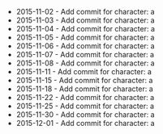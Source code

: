 - 2015-11-02 - Add commit for character: a
- 2015-11-03 - Add commit for character: a
- 2015-11-04 - Add commit for character: a
- 2015-11-05 - Add commit for character: a
- 2015-11-06 - Add commit for character: a
- 2015-11-07 - Add commit for character: a
- 2015-11-08 - Add commit for character: a
- 2015-11-11 - Add commit for character: a
- 2015-11-15 - Add commit for character: a
- 2015-11-18 - Add commit for character: a
- 2015-11-22 - Add commit for character: a
- 2015-11-25 - Add commit for character: a
- 2015-11-30 - Add commit for character: a
- 2015-12-01 - Add commit for character: a
